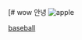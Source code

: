 [# wow
안녕
![apple](https://www.google.co.kr/url?sa=i&rct=j&q=&esrc=s&source=images&cd=&cad=rja&uact=8&ved=0ahUKEwjJ2YGp7O3PAhUKmJQKHUhoBroQjRwIBw&url=http%3A%2F%2Fwww.dzgol.net%2Findex.php%3Fmid%3Dboard_news%26document_srl%3D21688027%26order_type%3Dasc&bvm=bv.136593572,d.cGw&psig=AFQjCNEOeOAIJz1jwvRhjtEilBPxylkTEQ&ust=1477206260001656)




[baseball](https://youtu.be/vCLHUnylTas)





